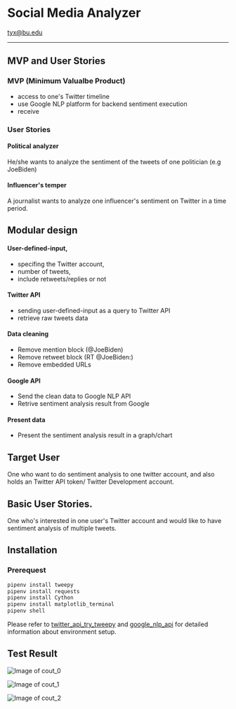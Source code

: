 # Social Media Analyzer
tyx@bu.edu

---

## MVP and User Stories
### MVP (Minimum Valualbe Product)

- access to one's Twitter timeline
- use Google NLP platform for backend sentiment execution
- receive 



### User Stories
#### Political analyzer
He/she wants to analyze the sentiment of the tweets of one politician (e.g JoeBiden)

#### Influencer's temper
A journalist wants to analyze one influencer's sentiment on Twitter in a time period.






## Modular design

#### User-defined-input, 

- specifing the Twitter account, 
- number of tweets, 
- include retweets/replies or not

#### Twitter API
- sending user-defined-input as a query to Twitter API
- retrieve raw tweets data

#### Data cleaning
- Remove mention block (@JoeBiden)
- Remove retweet block (RT @JoeBiden:)
- Remove embedded URLs

#### Google API
- Send the clean data to Google NLP API
- Retrive sentiment analysis result from Google

#### Present data
- Present the sentiment analysis result in a graph/chart



## Target User

One who want to do sentiment analysis to one twitter account, and also holds an Twitter API token/ Twitter Development account.



## Basic User Stories.
One who's interested in one user's Twitter account and would like to have sentiment analysis of multiple tweets.



## Installation
### Prerequest
```bash
pipenv install tweepy 
pipenv install requests
pipenv install Cython
pipenv install matplotlib_terminal
pipenv shell
```
Please refer to [twitter_api_try_tweepy](https://github.com/blairtyx/EC601/blob/master/Project2/twitter_api/README.md#try-tweepy-library) and [google_nlp_api](https://github.com/blairtyx/EC601/blob/master/Project2/google_nlp_api/README.md#tutorial-quickstart-set-up-the-natural-language-api) for detailed information about environment setup.






## Test Result
![Image of cout_0](https://github.com/blairtyx/EC601/blob/master/Project2/application/cout_0.png)

![Image of cout_1](https://github.com/blairtyx/EC601/blob/master/Project2/application/cout_1.png)

![Image of cout_2](https://github.com/blairtyx/EC601/blob/master/Project2/application/cout_2.png)
